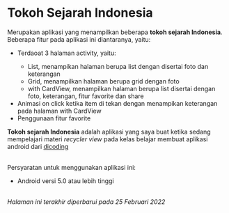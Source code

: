 # Tokoh Sejarah Indonesia
Merupakan aplikasi yang menampilkan beberapa <b>tokoh sejarah Indonesia</b>. 
<br>Beberapa fitur pada aplikasi ini diantaranya, yaitu:
<ul>
  <li>Terdaoat 3 halaman activity, yaitu:</li>
    <ul>
      <li>List, menampikan halaman berupa list dengan disertai foto dan keterangan</li>
      <li>Grid, menampilkan halaman berupa grid dengan foto</li>
      <li>with CardView, menampilkan halaman berupa list disertai dengan foto, keterangan, fitur favorite dan share</li>
    </ul>
  <li>Animasi on click ketika item di tekan dengan menampikan keterangan pada halaman with CardView</li>
  <li>Penggunaan fitur favorite</li>
</ul>
<b>Tokoh sejarah Indonesia</b> adalah aplikasi yang saya buat ketika sedang mempelajari materi <i>recycler view</i> pada kelas belajar membuat aplikasi android dari <a href="https://www.dicoding.com/">dicoding</a>

<br>Persyaratan untuk menggunakan aplikasi ini:
<ul>
  <li>Android versi 5.0 atau lebih tinggi</li>
</ul>

<br><i>Halaman ini terakhir diperbarui pada 25 Februari 2022</i>
